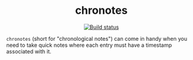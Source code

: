 <p align="center">
  <h1 align="center">chronotes</h1>
  <p align="center">
    <a href="https://github.com/dhth/chronotes/actions/workflows/build.yml"><img alt="Build status" src="https://img.shields.io/github/actions/workflow/status/dhth/chronotes/build.yml?style=flat-square"></a>
  </p>
</p>

`chronotes` (short for "chronological notes") can come in handy when you need to
take quick notes where each entry must have a timestamp associated with it.
